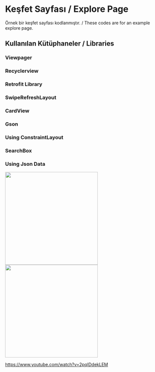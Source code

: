 # Keşfet Sayfası / Explore Page 

Örnek bir keşfet sayfası kodlanmıştır. / These codes are for an example explore page. 

## Kullanılan Kütüphaneler / Libraries
### Viewpager
### Recyclerview
### Retrofit Library
### SwipeRefreshLayout
### CardView
### Gson
### Using ConstraintLayout
### SearchBox
### Using Json Data

<p float="left">
 <img src="https://github.com/1emreaydin/explorePageAndroid/blob/master/Screenshot_20181215-234848.png" width="300">
<img src="https://github.com/1emreaydin/explorePageAndroid/blob/master/Screenshot_20181215-234826.png" width="300">
</p>

https://www.youtube.com/watch?v=2pqIDdekLEM
